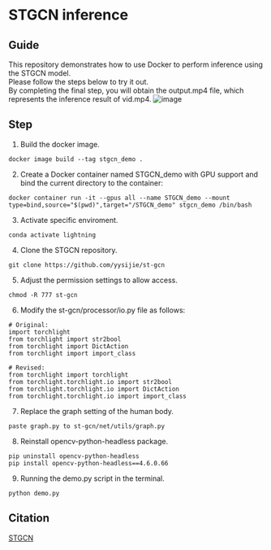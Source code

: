 # STGCN inference

## Guide
This repository demonstrates how to use Docker to perform inference using the STGCN model.  
Please follow the steps below to try it out.  
By completing the final step, you will obtain the output.mp4 file, which represents the inference result of vid.mp4.
![image](output.gif)

## Step
1. Build the docker image.
```
docker image build --tag stgcn_demo .
```
2. Create a Docker container named STGCN_demo with GPU support and bind the current directory to the container:
```
docker container run -it --gpus all --name STGCN_demo --mount type=bind,source="$(pwd)",target="/STGCN_demo" stgcn_demo /bin/bash
```
3. Activate specific enviroment.
```
conda activate lightning
```
4. Clone the STGCN repository.
```
git clone https://github.com/yysijie/st-gcn
```
5. Adjust the permission settings to allow access.
```
chmod -R 777 st-gcn
```
6. Modify the st-gcn/processor/io.py file as follows:
```
# Original:
import torchlight
from torchlight import str2bool
from torchlight import DictAction
from torchlight import import_class

# Revised:
from torchlight import torchlight
from torchlight.torchlight.io import str2bool
from torchlight.torchlight.io import DictAction
from torchlight.torchlight.io import import_class
```
7. Replace the graph setting of the human body.
```
paste graph.py to st-gcn/net/utils/graph.py
```
8. Reinstall opencv-python-headless package.
```
pip uninstall opencv-python-headless
pip install opencv-python-headless==4.6.0.66
```
9. Running the demo.py script in the terminal.
```
python demo.py
```

## Citation
[STGCN](https://github.com/yysijie/st-gcn)